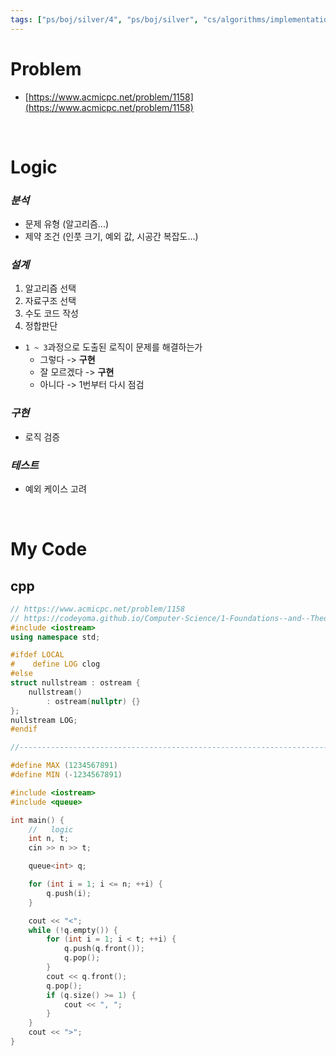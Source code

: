 ```yaml
---
tags: ["ps/boj/silver/4", "ps/boj/silver", "cs/algorithms/implementation/ps","cs/algorithms/data-structures/ps","cs/algorithms/queue/ps"]
---
```


# Problem
- [https://www.acmicpc.net/problem/1158](https://www.acmicpc.net/problem/1158)

<br/>

# Logic

### *분석*
- 문제 유형 (알고리즘...)
- 제약 조건 (인풋 크기, 예외 값, 시공간 복잡도...)

### *설계*
1. 알고리즘 선택
2. 자료구조 선택
3. 수도 코드 작성
4. 정합판단
  - `1 ~ 3`과정으로 도출된 로직이 문제를 해결하는가
    - 그렇다 -> **구현**
    - 잘 모르겠다 -> **구현**
    - 아니다 -> 1번부터 다시 점검

### *구현*
- 로직 검증

### *테스트*
- 예외 케이스 고려

<br/>

# My Code
## cpp
```cpp title="boj/1158.cpp"
// https://www.acmicpc.net/problem/1158
// https://codeyoma.github.io/Computer-Science/1-Foundations--and--Theory/Algorithms/ps/boj/1158/1158
#include <iostream>
using namespace std;

#ifdef LOCAL
#    define LOG clog
#else
struct nullstream : ostream {
    nullstream()
        : ostream(nullptr) {}
};
nullstream LOG;
#endif

//--------------------------------------------------------------------------------------------------

#define MAX (1234567891)
#define MIN (-1234567891)

#include <iostream>
#include <queue>

int main() {
    //   logic
    int n, t;
    cin >> n >> t;

    queue<int> q;

    for (int i = 1; i <= n; ++i) {
        q.push(i);
    }

    cout << "<";
    while (!q.empty()) {
        for (int i = 1; i < t; ++i) {
            q.push(q.front());
            q.pop();
        }
        cout << q.front();
        q.pop();
        if (q.size() >= 1) {
            cout << ", ";
        }
    }
    cout << ">";
}

```
